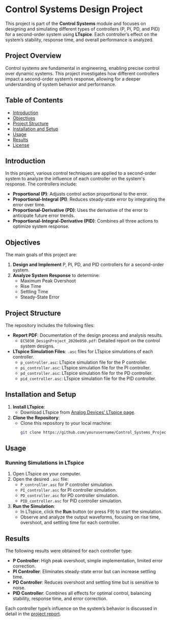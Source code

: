 # Control Systems Design Project

This project is part of the **Control Systems** module and focuses on designing and simulating different types of controllers (P, PI, PD, and PID) for a second-order system using **LTspice**. Each controller’s effect on the system’s stability, response time, and overall performance is analyzed.

## Project Overview
Control systems are fundamental in engineering, enabling precise control over dynamic systems. This project investigates how different controllers impact a second-order system’s response, allowing for a deeper understanding of system behavior and performance.

## Table of Contents
- [Introduction](#introduction)
- [Objectives](#objectives)
- [Project Structure](#project-structure)
- [Installation and Setup](#installation-and-setup)
- [Usage](#usage)
- [Results](#results)
- [License](#license)

## Introduction
In this project, various control techniques are applied to a second-order system to analyze the influence of each controller on the system's response. The controllers include:
- **Proportional (P)**: Adjusts control action proportional to the error.
- **Proportional-Integral (PI)**: Reduces steady-state error by integrating the error over time.
- **Proportional-Derivative (PD)**: Uses the derivative of the error to anticipate future error trends.
- **Proportional-Integral-Derivative (PID)**: Combines all three actions to optimize system response.

## Objectives
The main goals of this project are:
1. **Design and Implement** P, PI, PD, and PID controllers for a second-order system.
2. **Analyze System Response** to determine:
   - Maximum Peak Overshoot
   - Rise Time
   - Settling Time
   - Steady-State Error

## Project Structure
The repository includes the following files:
- **Report PDF**: Documentation of the design process and analysis results.
  - `EC5030_DesignProject_2020e050.pdf`: Detailed report on the control system designs.
- **LTspice Simulation Files**: `.asc` files for LTspice simulations of each controller.
  - `p_controller.asc`: LTspice simulation file for the P controller.
  - `pi_controller.asc`: LTspice simulation file for the PI controller.
  - `pd_controller.asc`: LTspice simulation file for the PD controller.
  - `pid_controller.asc`: LTspice simulation file for the PID controller.

## Installation and Setup
1. **Install LTspice**: 
   - Download LTspice from [Analog Devices’ LTspice page](https://www.analog.com/en/design-center/design-tools-and-calculators/ltspice-simulator.html).
2. **Clone the Repository**:
   - Clone this repository to your local machine:
     ```bash
     git clone https://github.com/yourusername/Control_Systems_Project.git
     ```

## Usage
### Running Simulations in LTspice
1. Open LTspice on your computer.
2. Open the desired `.asc` file:
   - `P_controller.asc` for P controller simulation.
   - `PI_controller.asc` for PI controller simulation.
   - `PD_controller.asc` for PD controller simulation.
   - `PID_controller.asc` for PID controller simulation.
3. **Run the Simulation**:
   - In LTspice, click the **Run** button (or press F9) to start the simulation.
   - Observe and analyze the output waveforms, focusing on rise time, overshoot, and settling time for each controller.

## Results
The following results were obtained for each controller type:
- **P Controller**: High peak overshoot, simple implementation, limited error correction.
- **PI Controller**: Eliminates steady-state error but can increase settling time.
- **PD Controller**: Reduces overshoot and settling time but is sensitive to noise.
- **PID Controller**: Combines all effects for optimal control, balancing stability, response time, and error correction.

Each controller type’s influence on the system’s behavior is discussed in detail in the [project report](./EC5030_DesignProject_2020e050.pdf).


